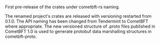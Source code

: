 First pre-release of the crates under cometbft-rs naming.

The renamed project's crates are released with versioning restarted from 0.1.0.
The API naming has been changed from Tendermint to CometBFT where appropriate.
The new versioned structure of .proto files published in CometBFT 1.0 is used
to generate protobuf data marshalling structures in cometbft-proto.
